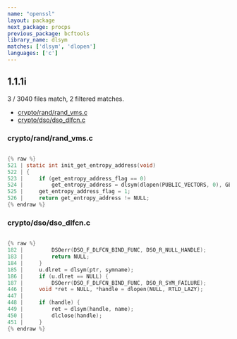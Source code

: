 ```yaml
---
name: "openssl"
layout: package
next_package: procps
previous_package: bcftools
library_name: dlsym
matches: ['dlsym', 'dlopen']
languages: ['c']
---
```

## 1.1.1i
3 / 3040 files match, 2 filtered matches.

 - [crypto/rand/rand_vms.c](#cryptorandrand_vmsc)
 - [crypto/dso/dso_dlfcn.c](#cryptodsodso_dlfcnc)

### crypto/rand/rand_vms.c

```c

{% raw %}
521 | static int init_get_entropy_address(void)
522 | {
523 |     if (get_entropy_address_flag == 0)
524 |         get_entropy_address = dlsym(dlopen(PUBLIC_VECTORS, 0), GET_ENTROPY);
525 |     get_entropy_address_flag = 1;
526 |     return get_entropy_address != NULL;
{% endraw %}

```
### crypto/dso/dso_dlfcn.c

```c

{% raw %}
182 |         DSOerr(DSO_F_DLFCN_BIND_FUNC, DSO_R_NULL_HANDLE);
183 |         return NULL;
184 |     }
185 |     u.dlret = dlsym(ptr, symname);
186 |     if (u.dlret == NULL) {
187 |         DSOerr(DSO_F_DLFCN_BIND_FUNC, DSO_R_SYM_FAILURE);
446 |     void *ret = NULL, *handle = dlopen(NULL, RTLD_LAZY);
447 | 
448 |     if (handle) {
449 |         ret = dlsym(handle, name);
450 |         dlclose(handle);
451 |     }
{% endraw %}

```